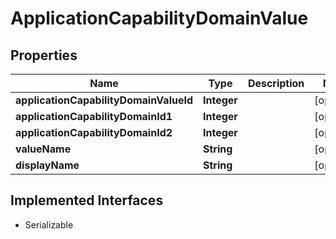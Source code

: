 

# ApplicationCapabilityDomainValue



## Properties

| Name | Type | Description | Notes |
|------------ | ------------- | ------------- | -------------|
|**applicationCapabilityDomainValueId** | **Integer** |  |  [optional] |
|**applicationCapabilityDomainId1** | **Integer** |  |  [optional] |
|**applicationCapabilityDomainId2** | **Integer** |  |  [optional] |
|**valueName** | **String** |  |  [optional] |
|**displayName** | **String** |  |  [optional] |


## Implemented Interfaces

* Serializable


